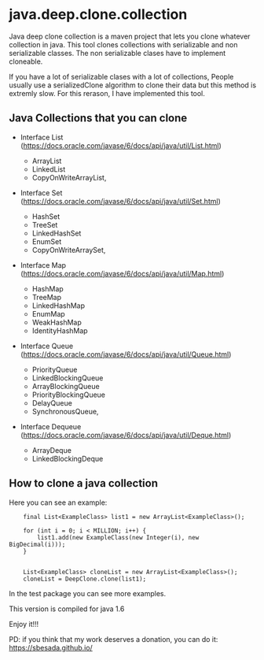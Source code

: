 # java.deep.clone.collection
Java deep clone collection is a maven project that lets you clone whatever collection in java. This tool clones collections with serializable and non serializable classes. The non serializable clases have to implement cloneable.

If you have a lot of serializable clases with a lot of collections, People usually use a serializedClone algorithm to clone their data but this method is extremly slow. For this rerason, I have implemented this tool.

## Java Collections that you can clone

+ Interface List (https://docs.oracle.com/javase/6/docs/api/java/util/List.html)
  + ArrayList
  + LinkedList
  + CopyOnWriteArrayList,

+ Interface Set (https://docs.oracle.com/javase/6/docs/api/java/util/Set.html)
  + HashSet
  + TreeSet
  + LinkedHashSet
  + EnumSet
  + CopyOnWriteArraySet,

+ Interface Map (https://docs.oracle.com/javase/6/docs/api/java/util/Map.html)
  + HashMap
  + TreeMap
  + LinkedHashMap
  + EnumMap
  + WeakHashMap
  + IdentityHashMap
  
+ Interface Queue (https://docs.oracle.com/javase/6/docs/api/java/util/Queue.html)
  + PriorityQueue
  + LinkedBlockingQueue
  + ArrayBlockingQueue
  + PriorityBlockingQueue
  + DelayQueue
  + SynchronousQueue,

+ Interface Dequeue (https://docs.oracle.com/javase/6/docs/api/java/util/Deque.html)
  + ArrayDeque
  + LinkedBlockingDeque

## How to clone a java collection

Here you can see an example:

        final List<ExampleClass> list1 = new ArrayList<ExampleClass>();

        for (int i = 0; i < MILLION; i++) {
            list1.add(new ExampleClass(new Integer(i), new BigDecimal(i)));
        }


        List<ExampleClass> cloneList = new ArrayList<ExampleClass>();
        cloneList = DeepClone.clone(list1);
        

In the test package you can see more examples. 

This version is compiled for java 1.6

Enjoy it!!!

PD: if you think that my work deserves a donation, you can do it: https://sbesada.github.io/
